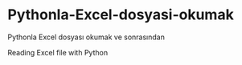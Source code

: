 # Pythonla-Excel-dosyasi-okumak

Pythonla Excel dosyası okumak ve sonrasından

Reading Excel file with Python
